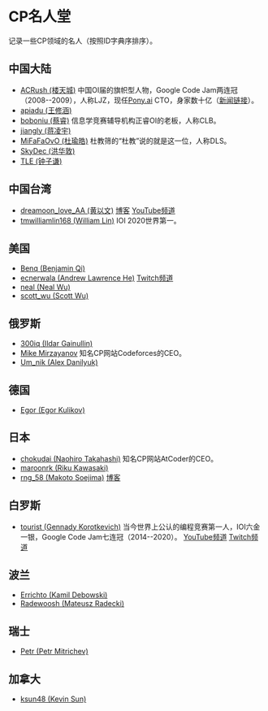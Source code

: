# CP名人堂

记录一些CP领域的名人（按照ID字典序排序）。

## 中国大陆

- [ACRush (楼天城)](https://codeforces.com/profile/ACRush) 中国OI届的旗帜型人物，Google Code Jam两连冠（2008--2009），人称LJZ，现任[Pony.ai](https://pony.ai/zh/index.html) CTO，身家数十亿（[新闻链接](https://finance.sina.com.cn/china/2020-05-12/doc-iirczymk1117301.shtml)）。
- [apiadu (王修涵)](https://codeforces.com/profile/apiadu)
- [boboniu (蔡睿)](https://codeforces.com/profile/boboniu) 信息学竞赛辅导机构正睿OI的老板，人称CLB。
- [jiangly (蒋凌宇)](https://codeforces.com/profile/jiangly)
- [MiFaFaOvO (杜瑜皓)](https://codeforces.com/profile/MiFaFaOvO) 杜教筛的“杜教”说的就是这一位，人称DLS。
- [SkyDec (洪华敦)](https://codeforces.com/profile/SkyDec)
- [TLE (钟子谦)](https://codeforces.com/profile/TLE)

## 中国台湾

- [dreamoon_love_AA (黄以文)](https://codeforces.com/profile/dreamoon_love_AA) [博客](http://dreamoon4.blogspot.com/) [YouTube频道](https://www.youtube.com/channel/UCMFwjnsjFyk3KS8Si-gvKng)
- [tmwilliamlin168 (William Lin)](https://codeforces.com/profile/tmwilliamlin168) IOI 2020世界第一。

## 美国

- [Benq (Benjamin Qi)](https://codeforces.com/profile/Benq)
- [ecnerwala (Andrew Lawrence He)](https://codeforces.com/profile/ecnerwala) [Twitch频道](https://www.twitch.tv/ecnerwala)
- [neal (Neal Wu)](https://codeforces.com/profile/neal)
- [scott_wu (Scott Wu)](https://codeforces.com/profile/scott_wu)

## 俄罗斯

- [300iq (Ildar Gainullin)](https://codeforces.com/profile/300iq)
- [Mike Mirzayanov](https://codeforces.com/profile/MikeMirzayanov) 知名CP网站Codeforces的CEO。
- [Um_nik (Alex Danilyuk)](https://codeforces.com/profile/Um_nik)

## 德国

- [Egor (Egor Kulikov)](https://codeforces.com/profile/Egor)

## 日本

- [chokudai (Naohiro Takahashi)](https://codeforces.com/profile/chokudai) 知名CP网站AtCoder的CEO。
- [maroonrk (Riku Kawasaki)](https://codeforces.com/profile/maroonrk)
- [rng_58 (Makoto Soejima)](http://codeforces.com/profile/rng_58) [博客](https://rng-58.blogspot.com/)

## 白罗斯

- [tourist (Gennady Korotkevich)](https://codeforces.com/profile/tourist) 当今世界上公认的编程竞赛第一人，IOI六金一银，Google Code Jam七连冠（2014--2020）。 [YouTube频道](https://www.youtube.com/channel/UCkySD00cmDWYHXA31hqRYRw) [Twitch频道](https://www.twitch.tv/the__tourist/)

## 波兰

- [Errichto (Kamil Debowski)](https://codeforces.com/profile/Errichto)
- [Radewoosh (Mateusz Radecki)](https://codeforces.com/profile/Radewoosh)

## 瑞士

- [Petr (Petr Mitrichev)](https://codeforces.com/profile/Petr)

## 加拿大

- [ksun48 (Kevin Sun)](https://codeforces.com/profile/ksun48)

<Utterances />
